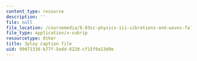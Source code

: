 ```yaml
---
content_type: resource
description: ''
file: null
file_location: /coursemedia/8-03sc-physics-iii-vibrations-and-waves-fall-2016/99071336b77f5edd8220cf15f0a13d9e_SnNmbVH5DAM.vtt
file_type: application/x-subrip
resourcetype: Other
title: 3play caption file
uid: 99071336-b77f-5edd-8220-cf15f0a13d9e
---
```


